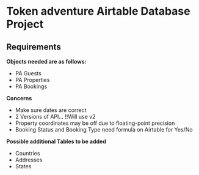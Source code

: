 # Token adventure Airtable Database Project

## Requirements

**Objects needed are as follows:**

- PA Guests
- PA Properties
- PA Bookings

**Concerns**

- Make sure dates are correct
- 2 Versions of API... !!Will use v2
- Property  coordinates may be off due to floating-point precision
- Booking Status and Booking Type need formula on Airtable for Yes/No
  
**Possible additional Tables to be added**

- Countries
- Addresses
- States
